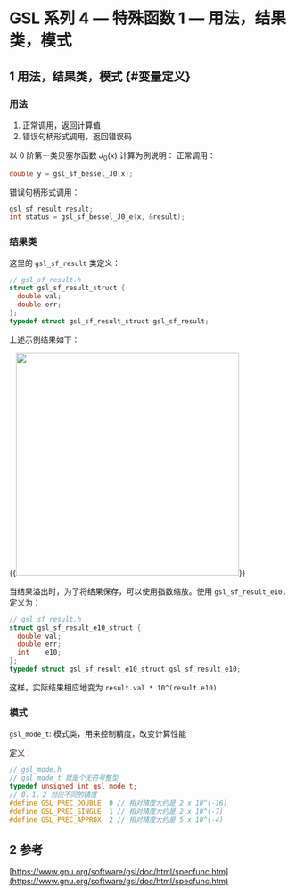 # GSL 系列 4 — 特殊函数 1 — 用法，结果类，模式


<!--more-->

## 1 用法，结果类，模式 {#变量定义}

### 用法
1. 正常调用，返回计算值
2. 错误句柄形式调用，返回错误码


以 $0$ 阶第一类贝塞尔函数 $J_0(x)$ 计算为例说明：
正常调用：

```cpp
double y = gsl_sf_bessel_J0(x);
```
错误句柄形式调用：

```cpp
gsl_sf_result result;
int status = gsl_sf_bessel_J0_e(x, &result);
```
### 结果类
这里的 `gsl_sf_result` 类定义：

```cpp
// gsl_sf_result.h
struct gsl_sf_result_struct {
  double val;
  double err;
};
typedef struct gsl_sf_result_struct gsl_sf_result;
```
上述示例结果如下：

{{<image src="https://s1.ax1x.com/2020/05/09/YM1blQ.png" width="400">}}

当结果溢出时，为了将结果保存，可以使用指数缩放。使用 `gsl_sf_result_e10`，定义为：

```cpp
// gsl_sf_result.h
struct gsl_sf_result_e10_struct {
  double val;
  double err;
  int    e10;
};
typedef struct gsl_sf_result_e10_struct gsl_sf_result_e10;
```
这样，实际结果相应地变为 `result.val * 10^(result.e10)`

### 模式
`gsl_mode_t`: 模式类，用来控制精度，改变计算性能

定义：

```cpp
// gsl_mode.h
// gsl_mode_t 就是个无符号整型
typedef unsigned int gsl_mode_t;
// 0，1，2 对应不同的精度
#define GSL_PREC_DOUBLE  0 // 相对精度大约是 2 x 10^(-16)
#define GSL_PREC_SINGLE  1 // 相对精度大约是 2 x 10^(-7)
#define GSL_PREC_APPROX  2 // 相对精度大约是 5 x 10^(-4)
```

## 2 参考
[https://www.gnu.org/software/gsl/doc/html/specfunc.htm](https://www.gnu.org/software/gsl/doc/html/specfunc.htm)
